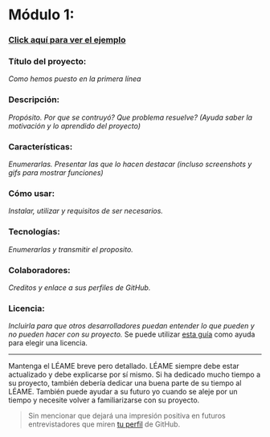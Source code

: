 # Módulo 1:

### [Click aquí para ver el ejemplo](https://gm-gith.github.io/sprint_01)

### Título del proyecto: 
*Como hemos puesto en la primera línea*

### Descripción:    
*Propósito. Por que se contruyó? Que problema resuelve? (Ayuda saber la motivación y lo aprendido del proyecto)*

### Características:    
*Enumerarlas. Presentar las que lo hacen destacar (incluso screenshots y gifs para mostrar funciones)*

### Cómo usar:          
*Instalar, utilizar y requisitos de ser necesarios.*

### Tecnologías:        
*Enumerarlas y transmitir el proposito.*

### Colaboradores:      
*Creditos y enlace a sus perfiles de GitHub.*

### Licencia:           
*Incluirla para que otros desarrolladores puedan entender lo que pueden y no pueden hacer con su proyecto.*
Se puede utilizar [esta guía](https://choosealicense.com/) como ayuda para elegir una licencia.


***

Mantenga el LÉAME breve pero detallado. LÉAME siempre debe estar actualizado y debe explicarse por sí mismo. 
Si ha dedicado mucho tiempo a su proyecto, también debería dedicar una buena parte de su tiempo al LÉAME. 
También puede ayudar a su futuro yo cuando se aleje por un tiempo y necesite volver a familiarizarse con su proyecto. 
> Sin mencionar que dejará una impresión positiva en futuros entrevistadores que miren [tu perfil](https://github.com/GM-GitH) de GitHub.
